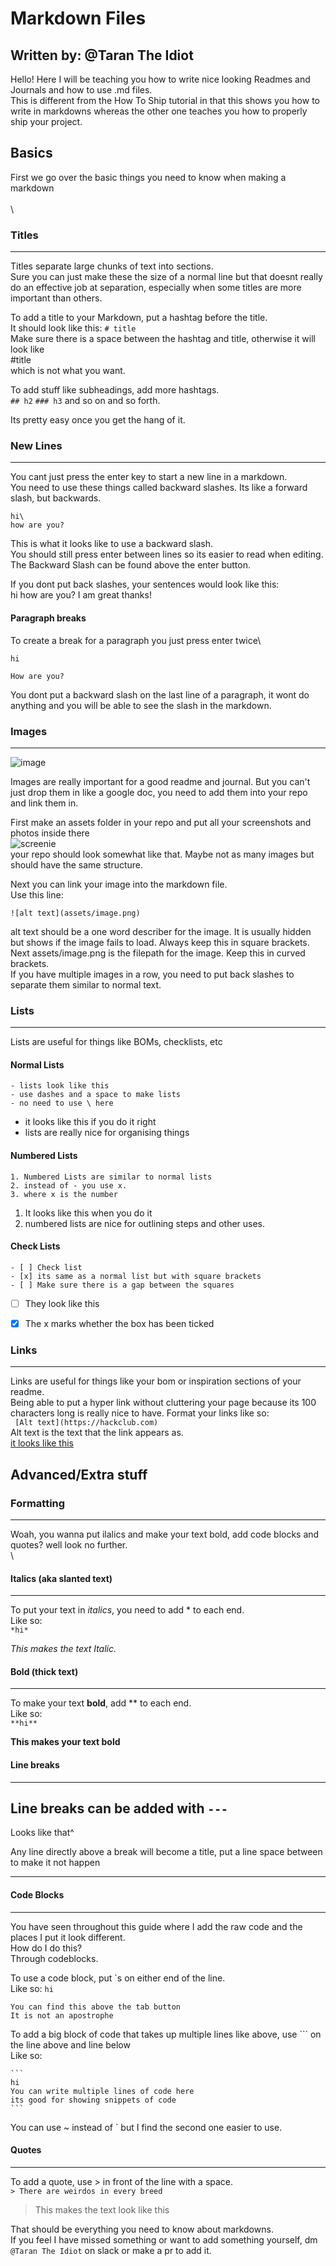 # Markdown Files

Written by: @Taran The Idiot
---

Hello! Here I will be teaching you how to write nice looking Readmes and Journals and how to use .md files.\
This is different from the How To Ship tutorial in that this shows you how to write in markdowns whereas the other one teaches you how to properly ship your project.

## Basics

First we go over the basic things you need to know when making a markdown
\
\
\
### Titles

---
Titles separate large chunks of text into sections.\
Sure you can just make these the size of a normal line but that doesnt really do an effective job at separation, especially when some titles are more important than others.

To add a title to your Markdown, put a hashtag before the title.\
It should look like this: `# title`\
Make sure there is a space between the hashtag and title, otherwise it will look like\
#title\
which is not what you want.

To add stuff like subheadings, add more hashtags.\
`## h2` `### h3` and so on and so forth.

Its pretty easy once you get the hang of it.



### New Lines

---
You cant just press the enter key to start a new line in a markdown.\
You need to use these things called backward slashes. Its like a forward slash, but backwards.

```
hi\
how are you?
```
This is what it looks like to use a backward slash.\
You should still press enter between lines so its easier to read when editing.\
The Backward Slash can be found above the enter button.

If you dont put back slashes, your sentences would look like this:\
hi
how are you?
I am great thanks!

#### Paragraph breaks

To create a break for a paragraph you just press enter twice\
```
hi

How are you?
```
You dont put a backward slash on the last line of a paragraph, it wont do anything and you will be able to see the slash in the markdown.



### Images

---
![image](/app/assets/images/logo.png)

Images are really important for a good readme and journal. But you can't just drop them in like a google doc, you need to add them into your repo and link them in.

First make an assets folder in your repo and put all your screenshots and photos inside there\
![screenie](/app/assets/images/markdownimage.png)\
your repo should look somewhat like that. Maybe not as many images but should have the same structure.

Next you can link your image into the markdown file.\
Use this line:
```
![alt text](assets/image.png)
```

alt text should be a one word describer for the image. It is usually hidden but shows if the image fails to load. Always keep this in square brackets.\
Next assets/image.png is the filepath for the image. Keep this in curved brackets.\
If you have multiple images in a row, you need to put back slashes to separate them similar to normal text.



### Lists

---
Lists are useful for things like BOMs, checklists, etc

#### Normal Lists
```
- lists look like this
- use dashes and a space to make lists
- no need to use \ here
```
- it looks like this if you do it right
- lists are really nice for organising things


#### Numbered Lists
```
1. Numbered Lists are similar to normal lists
2. instead of - you use x.
3. where x is the number
```
1. It looks like this when you do it
2. numbered lists are nice for outlining steps and other uses.


#### Check Lists
```
- [ ] Check list
- [x] its same as a normal list but with square brackets
- [ ] Make sure there is a gap between the squares
```
- [ ] They look like this
- [x] The x marks whether the box has been ticked



### Links

---
Links are useful for things like your bom or inspiration sections of your readme.\
Being able to put a hyper link without cluttering your page because its 100 characters long is really nice to have.
Format your links like so:\
` [Alt text](https://hackclub.com)`\
Alt text is the text that the link appears as.\
[it looks like this](https://hackclub.com)




## Advanced/Extra stuff



### Formatting

---
Woah, you wanna put ilalics and make your text bold, add code blocks and quotes? well look no further.
\
\
#### Italics (aka slanted text)

---
To put your text in *italics*, you need to add * to each end.\
Like so:\
`*hi*`

*This makes the text Italic.*



#### Bold (thick text)

---
To make your text **bold**, add ** to each end.\
Like so:\
`**hi**`

**This makes your text bold**



#### Line breaks

---
Line breaks can be added with `---`
---
Looks like that^

Any line directly above a break will become a title, put a line space between to make it not happen

---



#### Code Blocks

---
You have seen throughout this guide where I add the raw code and the places I put it look different.\
How do I do this?\
Through codeblocks.

To use a code block, put `s on either end of the line.\
Like so:
``hi``

```
You can find this above the tab button
It is not an apostrophe
```

To add a big block of code that takes up multiple lines like above, use ``` on the line above and line below\
Like so:
~~~
```
hi
You can write multiple lines of code here
its good for showing snippets of code
```
~~~

You can use ~ instead of ` but I find the second one easier to use.



#### Quotes

---
To add a quote, use > in front of the line with a space.\
`> There are weirdos in every breed`

> This makes the text look like this

That should be everything you need to know about markdowns.\
If you feel I have missed something or want to add something yourself, dm `@Taran The Idiot` on slack or make a pr to add it.
